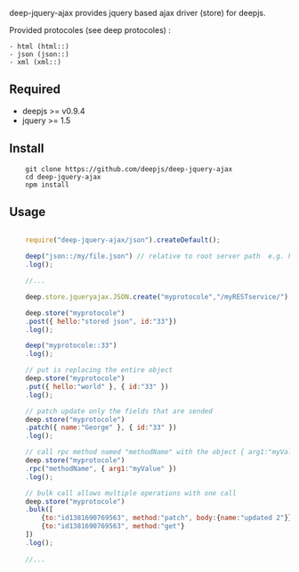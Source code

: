 deep-jquery-ajax provides jquery based ajax driver (store) for deepjs.

Provided protocoles (see deep protocoles) :

	- html (html::)
	- json (json::)
	- xml (xml::)

## Required

* deepjs >= v0.9.4
* jquery >= 1.5

## Install
```shell
	git clone https://github.com/deepjs/deep-jquery-ajax
	cd deep-jquery-ajax
	npm install
```

## Usage

```javascript

	require("deep-jquery-ajax/json").createDefault();

	deep("json::/my/file.json")	// relative to root server path  e.g. http://yourdomain.com/
	.log();

	//...

	deep.store.jqueryajax.JSON.create("myprotocole","/myRESTservice/");

	deep.store("myprotocole")
	.post({ hello:"stored json", id:"33"})
	.log();

	deep("myprotocole::33")
	.log();

	// put is replacing the entire object
	deep.store("myprotocole")
	.put({ hello:"world" }, { id:"33" })
	.log();

	// patch update only the fields that are sended
	deep.store("myprotocole")
	.patch({ name:"George" }, { id:"33" })
	.log();

	// call rpc method named "methodName" with the object { arg1:"myValue" } passed as argument
	deep.store("myprotocole")
	.rpc("methodName", { arg1:"myValue" })
	.log();

	// bulk call allows multiple operations with one call
	deep.store("myprotocole")
	.bulk([
	    {to:"id1381690769563", method:"patch", body:{name:"updated 2"}},
	    {to:"id1381690769563", method:"get"}
	])
	.log();
	
	//...


```
	
